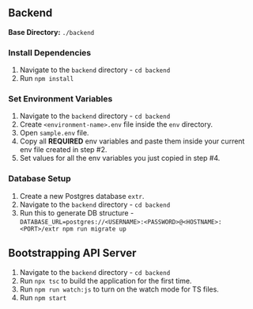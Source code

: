 
## Backend

**Base Directory:** `./backend`

### Install Dependencies

1. Navigate to the `backend` directory - `cd backend`
1. Run `npm install`

### Set Environment Variables

1. Navigate to the `backend` directory - `cd backend`
2. Create `<environment-name>.env` file inside the `env` directory.
3. Open `sample.env` file.
4. Copy all **REQUIRED** env variables and paste them inside your current env file created in step #2.
5. Set values for all the env variables you just copied in step #4.

### Database Setup

1. Create a new Postgres database `extr`.
2. Navigate to the `backend` directory - `cd backend`
3. Run this to generate DB structure - `DATABASE_URL=postgres://<USERNAME>:<PASSWORD>@<HOSTNAME>:<PORT>/extr npm run migrate up`

## Bootstrapping API Server

1. Navigate to the `backend` directory - `cd backend`
2. Run `npx tsc` to build the application for the first time.
4. Run `npm run watch:js` to turn on the watch mode for TS files.
3. Run `npm start`
